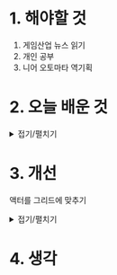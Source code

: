 
# 1. 해야할 것

1. 게임산업 뉴스 읽기 
2. 개인 공부  
3. 니어 오토마타 역기획



# 2. 오늘 배운 것

<details>
<summary>접기/펼치기</summary>




</details>




# 3. 개선
액터를 그리드에 맞추기

<details>
<summary>접기/펼치기</summary>

![image](https://github.com/user-attachments/assets/e342e019-e656-4116-a358-df26197d9a28)

</details>



# 4. 생각


